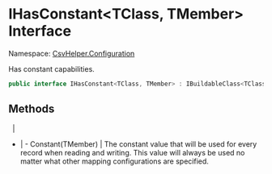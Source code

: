 # IHasConstant<TClass, TMember> Interface

Namespace: [CsvHelper.Configuration](/api/CsvHelper.Configuration)

Has constant capabilities.

```cs
public interface IHasConstant<TClass, TMember> : IBuildableClass<TClass>
```

## Methods
&nbsp; | &nbsp;
- | -
Constant(TMember) | The constant value that will be used for every record when reading and writing. This value will always be used no matter what other mapping configurations are specified.
